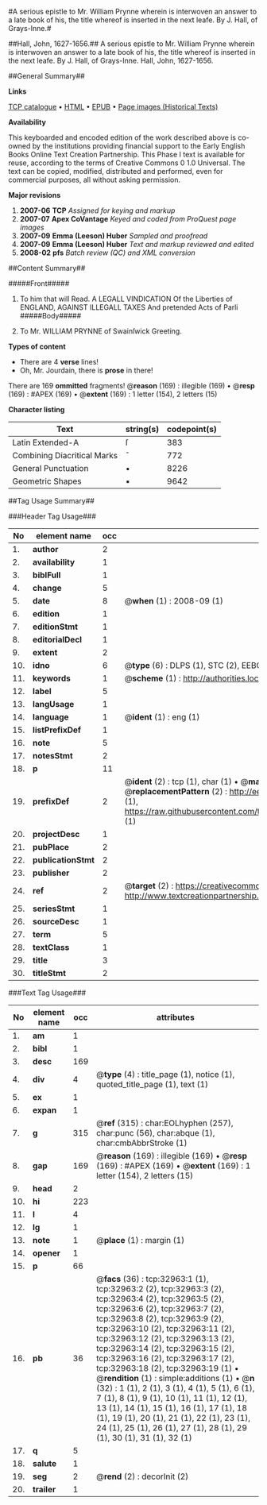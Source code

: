 #A serious epistle to Mr. William Prynne wherein is interwoven an answer to a late book of his, the title whereof is inserted in the next leafe. By J. Hall, of Grays-Inne.#

##Hall, John, 1627-1656.##
A serious epistle to Mr. William Prynne wherein is interwoven an answer to a late book of his, the title whereof is inserted in the next leafe. By J. Hall, of Grays-Inne.
Hall, John, 1627-1656.

##General Summary##

**Links**

[TCP catalogue](http://www.ota.ox.ac.uk/tcp/)  • 
[HTML](http://tei.it.ox.ac.uk/tcp/Texts-HTML/free/A45/A45081.html)  • 
[EPUB](http://tei.it.ox.ac.uk/tcp/Texts-EPUB/free/A45/A45081.epub) • 
[Page images (Historical Texts)](https://data.historicaltexts.jisc.ac.uk/view?pubId=eebo-99828534e&pageId=eebo-99828534e-32963-1)

**Availability**

This keyboarded and encoded edition of the
	       work described above is co-owned by the institutions
	       providing financial support to the Early English Books
	       Online Text Creation Partnership. This Phase I text is
	       available for reuse, according to the terms of Creative
	       Commons 0 1.0 Universal. The text can be copied,
	       modified, distributed and performed, even for
	       commercial purposes, all without asking permission.

**Major revisions**

1. __2007-06__ __TCP__ *Assigned for keying and markup*
1. __2007-07__ __Apex CoVantage__ *Keyed and coded from ProQuest page images*
1. __2007-09__ __Emma (Leeson) Huber__ *Sampled and proofread*
1. __2007-09__ __Emma (Leeson) Huber__ *Text and markup reviewed and edited*
1. __2008-02__ __pfs__ *Batch review (QC) and XML conversion*

##Content Summary##

#####Front#####

1. To him that will Read.
A LEGALL VINDICATION Of the Liberties of ENGLAND, AGAINST ILLEGALL TAXES And pretended Acts of Parli
#####Body#####

1. To Mr. WILLIAM PRYNNE of Swainſwick Greeting.

**Types of content**

  * There are 4 **verse** lines!
  * Oh, Mr. Jourdain, there is **prose** in there!

There are 169 **ommitted** fragments! 
 @__reason__ (169) : illegible (169)  •  @__resp__ (169) : #APEX (169)  •  @__extent__ (169) : 1 letter (154), 2 letters (15)

**Character listing**


|Text|string(s)|codepoint(s)|
|---|---|---|
|Latin Extended-A|ſ|383|
|Combining             Diacritical Marks|̄|772|
|General Punctuation|•|8226|
|Geometric Shapes|▪|9642|

##Tag Usage Summary##

###Header Tag Usage###

|No|element name|occ|attributes|
|---|---|---|---|
|1.|__author__|2||
|2.|__availability__|1||
|3.|__biblFull__|1||
|4.|__change__|5||
|5.|__date__|8| @__when__ (1) : 2008-09 (1)|
|6.|__edition__|1||
|7.|__editionStmt__|1||
|8.|__editorialDecl__|1||
|9.|__extent__|2||
|10.|__idno__|6| @__type__ (6) : DLPS (1), STC (2), EEBO-CITATION (1), PROQUEST (1), VID (1)|
|11.|__keywords__|1| @__scheme__ (1) : http://authorities.loc.gov/ (1)|
|12.|__label__|5||
|13.|__langUsage__|1||
|14.|__language__|1| @__ident__ (1) : eng (1)|
|15.|__listPrefixDef__|1||
|16.|__note__|5||
|17.|__notesStmt__|2||
|18.|__p__|11||
|19.|__prefixDef__|2| @__ident__ (2) : tcp (1), char (1)  •  @__matchPattern__ (2) : ([0-9\-]+):([0-9IVX]+) (1), (.+) (1)  •  @__replacementPattern__ (2) : http://eebo.chadwyck.com/downloadtiff?vid=$1&page=$2 (1), https://raw.githubusercontent.com/textcreationpartnership/Texts/master/tcpchars.xml#$1 (1)|
|20.|__projectDesc__|1||
|21.|__pubPlace__|2||
|22.|__publicationStmt__|2||
|23.|__publisher__|2||
|24.|__ref__|2| @__target__ (2) : https://creativecommons.org/publicdomain/zero/1.0/ (1), http://www.textcreationpartnership.org/docs/. (1)|
|25.|__seriesStmt__|1||
|26.|__sourceDesc__|1||
|27.|__term__|5||
|28.|__textClass__|1||
|29.|__title__|3||
|30.|__titleStmt__|2||


###Text Tag Usage###

|No|element name|occ|attributes|
|---|---|---|---|
|1.|__am__|1||
|2.|__bibl__|1||
|3.|__desc__|169||
|4.|__div__|4| @__type__ (4) : title_page (1), notice (1), quoted_title_page (1), text (1)|
|5.|__ex__|1||
|6.|__expan__|1||
|7.|__g__|315| @__ref__ (315) : char:EOLhyphen (257), char:punc (56), char:abque (1), char:cmbAbbrStroke (1)|
|8.|__gap__|169| @__reason__ (169) : illegible (169)  •  @__resp__ (169) : #APEX (169)  •  @__extent__ (169) : 1 letter (154), 2 letters (15)|
|9.|__head__|2||
|10.|__hi__|223||
|11.|__l__|4||
|12.|__lg__|1||
|13.|__note__|1| @__place__ (1) : margin (1)|
|14.|__opener__|1||
|15.|__p__|66||
|16.|__pb__|36| @__facs__ (36) : tcp:32963:1 (1), tcp:32963:2 (2), tcp:32963:3 (2), tcp:32963:4 (2), tcp:32963:5 (2), tcp:32963:6 (2), tcp:32963:7 (2), tcp:32963:8 (2), tcp:32963:9 (2), tcp:32963:10 (2), tcp:32963:11 (2), tcp:32963:12 (2), tcp:32963:13 (2), tcp:32963:14 (2), tcp:32963:15 (2), tcp:32963:16 (2), tcp:32963:17 (2), tcp:32963:18 (2), tcp:32963:19 (1)  •  @__rendition__ (1) : simple:additions (1)  •  @__n__ (32) : 1 (1), 2 (1), 3 (1), 4 (1), 5 (1), 6 (1), 7 (1), 8 (1), 9 (1), 10 (1), 11 (1), 12 (1), 13 (1), 14 (1), 15 (1), 16 (1), 17 (1), 18 (1), 19 (1), 20 (1), 21 (1), 22 (1), 23 (1), 24 (1), 25 (1), 26 (1), 27 (1), 28 (1), 29 (1), 30 (1), 31 (1), 32 (1)|
|17.|__q__|5||
|18.|__salute__|1||
|19.|__seg__|2| @__rend__ (2) : decorInit (2)|
|20.|__trailer__|1||
